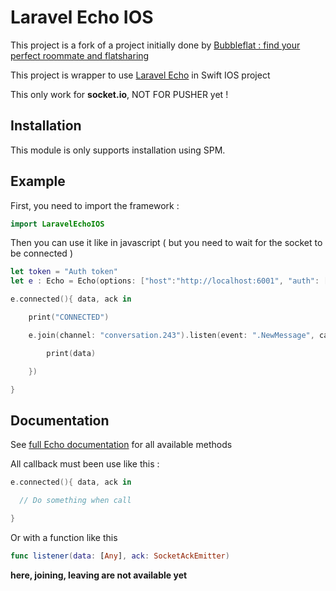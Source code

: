 # Laravel Echo IOS

This project is a fork of a project initially done by [Bubbleflat : find your perfect roommate and flatsharing](https://bubbleflat.com)

This project is wrapper to use [Laravel Echo](https://github.com/laravel/echo) in Swift IOS project

This only work for **socket.io**, NOT FOR PUSHER yet !

## Installation

This module is only supports installation using SPM.


## Example

First, you need to import the framework :

```Swift
import LaravelEchoIOS
```

Then you can use it like in javascript ( but you need to wait for the socket to be connected )

```Swift
let token = "Auth token"
let e : Echo = Echo(options: ["host":"http://localhost:6001", "auth": ["headers": ["Authorization": "Bearer " + token]]])

e.connected(){ data, ack in

    print("CONNECTED")

    e.join(channel: "conversation.243").listen(event: ".NewMessage", callback: { data, ack in

        print(data)

    })

}
```

## Documentation

See [full Echo documentation](https://laravel.com/docs/5.5/broadcasting) for all available methods

All callback must been use like this : 

```Swift
e.connected(){ data, ack in

  // Do something when call

}
```

Or with a function like this

```Swift
func listener(data: [Any], ack: SocketAckEmitter)
```


**here, joining, leaving are not available yet**
